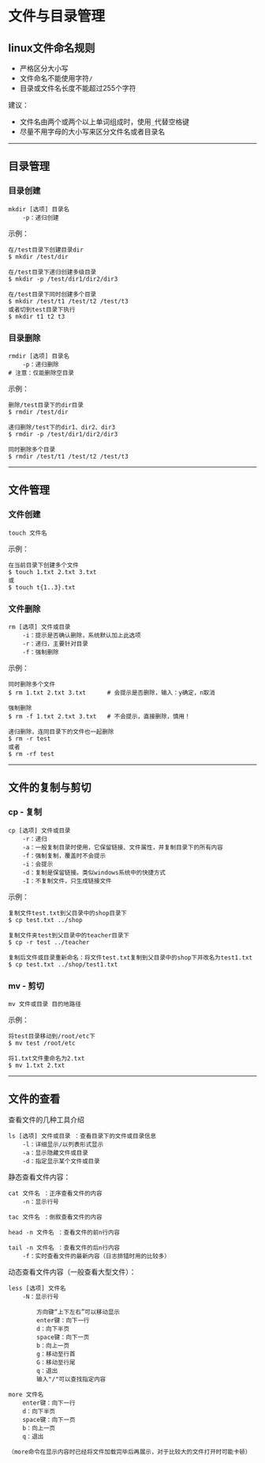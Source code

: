 # 文件与目录管理
## linux文件命名规则
- 严格区分大小写
- 文件命名不能使用字符`/`
- 目录或文件名长度不能超过255个字符 

建议：     
- 文件名由两个或两个以上单词组成时，使用`_`代替空格键     
- 尽量不用字母的大小写来区分文件名或者目录名
---
## 目录管理
### 目录创建
```
mkdir [选项] 目录名
    -p：递归创建
```
示例：
```
在/test目录下创建目录dir
$ mkdir /test/dir

在/test目录下递归创建多级目录
$ mkdir -p /test/dir1/dir2/dir3

在/test目录下同时创建多个目录
$ mkdir /test/t1 /test/t2 /test/t3
或者切到test目录下执行
$ mkdir t1 t2 t3
```
### 目录删除
```
rmdir [选项] 目录名
    -p：递归删除
# 注意：仅能删除空目录
```
示例：
```
删除/test目录下的dir目录
$ rmdir /test/dir

递归删除/test下的dir1、dir2、dir3
$ rmdir -p /test/dir1/dir2/dir3

同时删除多个目录
$ rmdir /test/t1 /test/t2 /test/t3
```
---
## 文件管理
### 文件创建
```
touch 文件名
```
示例：
```
在当前目录下创建多个文件
$ touch 1.txt 2.txt 3.txt
或
$ touch t{1..3}.txt
```

### 文件删除
```
rm [选项] 文件或目录
    -i：提示是否确认删除，系统默认加上此选项
    -r：递归，主要针对目录
    -f：强制删除
```
示例：
```
同时删除多个文件
$ rm 1.txt 2.txt 3.txt      # 会提示是否删除，输入：y确定，n取消

强制删除
$ rm -f 1.txt 2.txt 3.txt   # 不会提示，直接删除，慎用！

递归删除，连同目录下的文件也一起删除
$ rm -r test
或者
$ rm -rf test
```
---
## 文件的复制与剪切

### cp - 复制
```
cp [选项] 文件或目录
    -r：递归
    -a：一般复制目录时使用，它保留链接、文件属性，并复制目录下的所有内容
    -f：强制复制，覆盖时不会提示
    -i：会提示
    -d：复制是保留链接。类似windows系统中的快捷方式
    -I：不复制文件，只生成链接文件
```
示例：
```
复制文件test.txt到父目录中的shop目录下
$ cp test.txt ../shop

复制文件夹test到父目录中的teacher目录下
$ cp -r test ../teacher

复制后文件或目录重新命名：将文件test.txt复制到父目录中的shop下并改名为test1.txt
$ cp test.txt ../shop/test1.txt
```

### mv - 剪切
```
mv 文件或目录 目的地路径
```
示例：
```
将test目录移动到/root/etc下
$ mv test /root/etc

将1.txt文件重命名为2.txt
$ mv 1.txt 2.txt
```
---
## 文件的查看
查看文件的几种工具介绍
```
ls [选项] 文件或目录 ：查看目录下的文件或目录信息
    -l：详细显示/以列表形式显示
    -a：显示隐藏文件或目录
    -d：指定显示某个文件或目录
```
静态查看文件内容：
```
cat 文件名 ：正序查看文件的内容
    -n：显示行号

tac 文件名 ：倒叙查看文件的内容

head -n 文件名 ：查看文件的前n行内容

tail -n 文件名 ：查看文件的后n行内容
    -f：实时查看文件的最新内容（日志排错时用的比较多）
```
动态查看文件内容（一般查看大型文件）：

```
less [选项] 文件名
    -N：显示行号

        方向键“上下左右”可以移动显示
        enter键：向下一行
        d：向下半页
        space键：向下一页
        b：向上一页
        g：移动至行首
        G：移动至行尾
        q：退出
        输入"/"可以查找指定内容
```
```
more 文件名
    enter键：向下一行
    d：向下半页
    space键：向下一页
    b：向上一页
    q：退出

（more命令在显示内容时已经将文件加载完毕后再展示，对于比较大的文件打开时可能卡顿）
```

